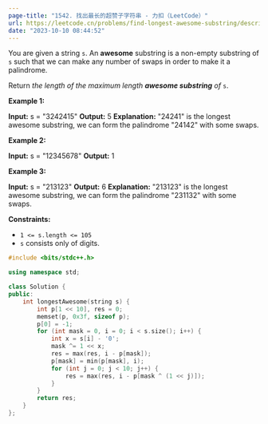 ```yaml
---
page-title: "1542. 找出最长的超赞子字符串 - 力扣（LeetCode）"
url: https://leetcode.cn/problems/find-longest-awesome-substring/description/
date: "2023-10-10 08:44:52"
---
```

You are given a string `s`. An **awesome** substring is a non-empty substring of `s` such that we can make any number of swaps in order to make it a palindrome.

Return *the length of the maximum length **awesome substring** of* `s`.

**Example 1:**

**Input:** s = "3242415"
**Output:** 5
**Explanation:** "24241" is the longest awesome substring, we can form the palindrome "24142" with some swaps.

**Example 2:**

**Input:** s = "12345678"
**Output:** 1

**Example 3:**

**Input:** s = "213123"
**Output:** 6
**Explanation:** "213123" is the longest awesome substring, we can form the palindrome "231132" with some swaps.

**Constraints:**

-   `1 <= s.length <= 105`
-   `s` consists only of digits.

```cpp
#include <bits/stdc++.h>

using namespace std;

class Solution {
public:
    int longestAwesome(string s) {
        int p[1 << 10], res = 0;
        memset(p, 0x3f, sizeof p);
        p[0] = -1;
        for (int mask = 0, i = 0; i < s.size(); i++) {
            int x = s[i] - '0';
            mask ^= 1 << x;
            res = max(res, i - p[mask]);
            p[mask] = min(p[mask], i);
            for (int j = 0; j < 10; j++) {
                res = max(res, i - p[mask ^ (1 << j)]);
            }
        }
        return res;
    }
};
```